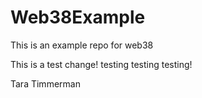 # Web38Example
This is an example repo for web38


This is a test change! testing testing testing! 


Tara Timmerman